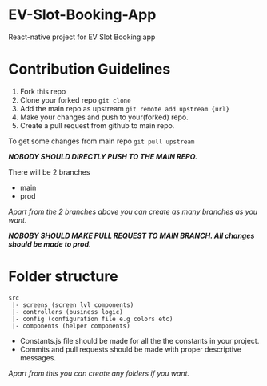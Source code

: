 # EV-Slot-Booking-App
React-native project for EV Slot Booking app


# Contribution Guidelines

1. Fork this repo
2. Clone your forked repo `git clone`
3. Add the main repo as upstream `git remote add upstream {url}`
4. Make your changes and push to your(forked) repo.
5. Create a pull request from github to main repo.

To get some changes from main repo `git pull upstream`

__*NOBODY SHOULD DIRECTLY PUSH TO THE MAIN REPO.*__

There will be 2 branches
- main
- prod

_Apart from the 2 branches above you can create as many branches as you want._

__*NOBOBY SHOULD MAKE PULL REQUEST TO MAIN BRANCH. All changes should be made to prod.*__


# Folder structure
```
src
 |- screens (screen lvl components)
 |- controllers (business logic)
 |- config (configuration file e.g colors etc)
 |- components (helper components)
```
- Constants.js file should be made for all the the constants in your project.
- Commits and pull requests should be made with proper descriptive messages.

_Apart from this you can create any folders if you want._
